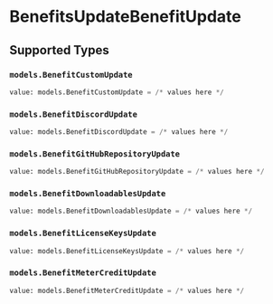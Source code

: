 # BenefitsUpdateBenefitUpdate


## Supported Types

### `models.BenefitCustomUpdate`

```python
value: models.BenefitCustomUpdate = /* values here */
```

### `models.BenefitDiscordUpdate`

```python
value: models.BenefitDiscordUpdate = /* values here */
```

### `models.BenefitGitHubRepositoryUpdate`

```python
value: models.BenefitGitHubRepositoryUpdate = /* values here */
```

### `models.BenefitDownloadablesUpdate`

```python
value: models.BenefitDownloadablesUpdate = /* values here */
```

### `models.BenefitLicenseKeysUpdate`

```python
value: models.BenefitLicenseKeysUpdate = /* values here */
```

### `models.BenefitMeterCreditUpdate`

```python
value: models.BenefitMeterCreditUpdate = /* values here */
```


